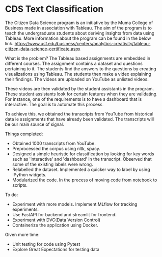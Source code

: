 # CDS Text Classification

The Citizen Data Science program is an initiative by the Muma College of Business made in association with Tableau. The aim of the program is to teach the undergraduate students about deriving insights from data using Tableau. More information about the program can be found in the below link.
https://www.usf.edu/business/centers/analytics-creativity/tableau-citizen-data-science-certificate.aspx

What is the problem?
The Tableau based assignments are embedded in different courses. The assignment contains a dataset and questions pertaining to it. The students find the answers to the questions by creating visualizations using Tableau. The students then make a video explaining their findings. The videos are uploaded on YouTube as unlisted videos.

These videos are then validated by the student assistants in the program. These student assistants look for certain features when they are validating. For instance, one of the requirements is to have a dashboard that is interactive. The goal is to automate this process.

To achieve this, we obtained the transcripts from YouTube from historical data ie assignments that have already been validated. The transcripts will be our main source of signal.

Things completed:
- Obtained 1000 transcripts from YouTube. 
- Preprocessed the corpus using nltk, spacy.
- Designed a simple heuristic for classification by looking for key words such as 'interactive' and 'dashboard' in the transcript. Observed that some of the existing labels were wrong.
- Relabelled the dataset. Implemented a quicker way to label by using IPython widgets.
- Modularized the code. In the process of moving code from notebook to scripts.

To do:
- Experiment with more models. Implement MLflow for tracking experiments. 
- Use FastAPI for backend and streamlit for frontend.
- Experiment with DVC(Data Version Control)
- Containerize the application using Docker.

Given more time:
- Unit testing for code using Pytest
- Explore Great Expectations for testing data

